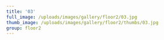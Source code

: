 ```yaml
---
title: '03'
full_image: /uploads/images/gallery/floor2/03.jpg
thumb_image: /uploads/images/gallery/floor2/thumbs/03.jpg
group: floor2
---
```


